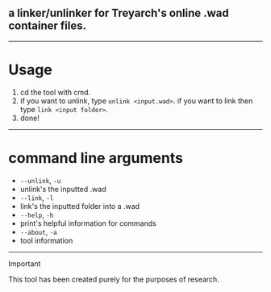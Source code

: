 <h2 align="left">a linker/unlinker for Treyarch's online .wad container files.</h1>

___

# Usage
1) cd the tool with cmd.
2) if you want to unlink, type `unlink <input.wad>`. if you want to link then type `link <input folder>`.
3) done!

---

# command line arguments
- ```--unlink```, ```-u```
- unlink's the inputted .wad
- ```--link```, ```-l```
- link's the inputted folder into a .wad
- ```--help```, ```-h```
- print's helpful information for commands
- ```--about```, ```-a```
- tool information

---

> [!IMPORTANT]
> This tool has been created purely for the purposes of research.
> 
